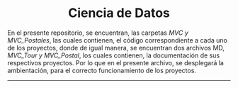<H1 align="center"> Ciencia de Datos </H1>

En el presente repositorio, se encuentran, las carpetas *MVC y MVC_Postales*, las cuales contienen, el código correspondiente a cada uno de los proyectos, donde de igual manera, se encuentran dos archivos MD, *MVC_Tour y MVC_Postal*, los cuales contienen, la documentación de sus respectivos proyectos. 
Por lo que en el presente archivo, se desplegará la ambientación, para el correcto funcionamiento de los proyectos.

<hr>

